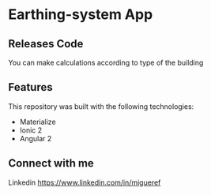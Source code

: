 Earthing-system App
=====================

## Releases Code

You can make calculations according to type of the building

## Features

This repository was built with the following technologies:

  - Materialize 
  - Ionic 2
  - Angular 2

## Connect with me

Linkedin https://www.linkedin.com/in/migueref